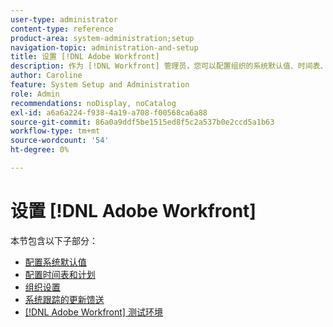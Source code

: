 ```yaml
---
user-type: administrator
content-type: reference
product-area: system-administration;setup
navigation-topic: administration-and-setup
title: 设置 [!DNL Adobe Workfront]
description: 作为 [!DNL Workfront] 管理员，您可以配置组织的系统默认值、时间表、计划、系统中用户的组织方式、自动系统更新以及 [!DNL Workfront] 测试您使用的环境。
author: Caroline
feature: System Setup and Administration
role: Admin
recommendations: noDisplay, noCatalog
exl-id: a6a6a224-f938-4a19-a708-f00568ca6a88
source-git-commit: 86a0a9ddf5be1515ed8f5c2a537b0e2ccd5a1b63
workflow-type: tm+mt
source-wordcount: '54'
ht-degree: 0%

---
```


# 设置 [!DNL Adobe Workfront]

本节包含以下子部分：

* [配置系统默认值](../../administration-and-setup/set-up-workfront/configure-system-defaults/configure-system-defaults.md)
* [配置时间表和计划](../../administration-and-setup/set-up-workfront/configure-timesheets-schedules/configure-timesheets-and-schedules.md)
* [组织设置](../../administration-and-setup/set-up-workfront/organizational-setup/organizational-setup.md)
* [系统跟踪的更新馈送](../../administration-and-setup/set-up-workfront/system-tracked-update-feeds/system-tracked-updates-feeds.md)
* [[!DNL Adobe Workfront] 测试环境](../../administration-and-setup/set-up-workfront/workfront-testing-environments/wf-testing-environments.md)
